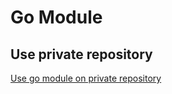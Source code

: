 # Go Module

## Use private repository

[Use go module on private repository](https://medium.com/mabar/today-i-learned-fix-go-get-private-repository-return-error-reading-sum-golang-org-lookup-93058a058dd8)
